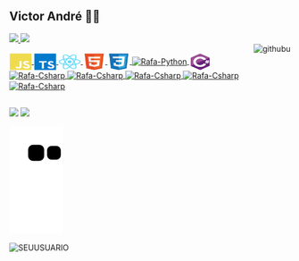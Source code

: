 ## Victor André 👩‍💻
 <div>
  <a href="https://github.com/victor27andre">
  <img height="180em" src="https://github-readme-stats.vercel.app/api?username=victor27andre&show_icons=true&theme=midnight-purple&include_all_commits=true&count_private=true"/>
  <img height="180em" src="https://github-readme-stats.vercel.app/api/top-langs/?username=victor27andre&layout=compact&langs_count=7&theme=midnight-purple"/>
</div>
 
 
  <img height="130" align="right" alt="githubu" src="https://octocat-generator-assets.githubusercontent.com/my-octocat-1628092339401.png">
  
<div style="display: inline_block"><br>
  <img align="center" alt="Rafa-Js" height="30" width="40" src="https://raw.githubusercontent.com/devicons/devicon/master/icons/javascript/javascript-plain.svg">
  <img align="center" alt="Rafa-Ts" height="30" width="40" src="https://raw.githubusercontent.com/devicons/devicon/master/icons/typescript/typescript-plain.svg">
  <img align="center" alt="Rafa-React" height="30" width="40" src="https://raw.githubusercontent.com/devicons/devicon/master/icons/react/react-original.svg">
  <img align="center" alt="Rafa-HTML" height="30" width="40" src="https://raw.githubusercontent.com/devicons/devicon/master/icons/html5/html5-original.svg">
  <img align="center" alt="Rafa-CSS" height="30" width="40" src="https://raw.githubusercontent.com/devicons/devicon/master/icons/css3/css3-original.svg">
  <img align="center" alt="Rafa-Python" height="30" width="40" src="https://icongr.am/devicon/angularjs-original.svg?size=128&color=currentColor">
  <img align="center" alt="Rafa-Csharp" height="30" width="40" src="https://raw.githubusercontent.com/devicons/devicon/master/icons/csharp/csharp-original.svg">
  <img align="center" alt="Rafa-Csharp" height="30" width="40" src="https://icongr.am/devicon/python-original.svg?size=123&color=currentColor">  
  <img align="center" alt="Rafa-Csharp" height="30" width="40" src="https://icongr.am/devicon/git-original.svg?size=128&color=currentColor">  
  <img align="center" alt="Rafa-Csharp" height="30" width="40" src="https://icongr.am/devicon/ionic-original.svg?size=128&color=currentColor">  
 <img align="center" alt="Rafa-Csharp" height="30" width="40" src="https://icongr.am/devicon/nodejs-original.svg?size=128&color=currentColor">  
 <img align="center" alt="Rafa-Csharp" height="30" width="40" src="https://icongr.am/devicon/redis-original-wordmark.svg?size=128&color=currentColor">  
</div>
  

</div>
  
  
  ##
 
<div> 
  <a href="https://instagram.com/victor_andre27" target="_blank"><img src="https://img.shields.io/badge/-Instagram-%23E4405F?style=for-the-badge&logo=instagram&logoColor=white" target="_blank"></a>
  <a href="https://www.linkedin.com/in/victor27andre" target="_blank"><img src="https://img.shields.io/badge/-LinkedIn-%230077B5?style=for-the-badge&logo=linkedin&logoColor=white" target="_blank"></a> 
 
  ![Snake animation](https://github.com/victor27andre/victor27andre/blob/output/github-contribution-grid-snake.svg)
 
 <img src="https://komarev.com/ghpvc/?username=SEUUSUARIO&color=green" alt="SEUUSUARIO" /> 
</div>
